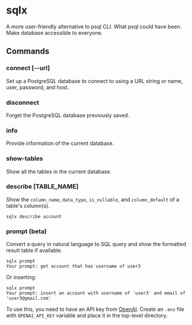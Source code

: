 # sqlx

A more user-friendly alternative to psql CLI. What psql could have been. Make database accessible to everyone.

## Commands

### connect [--url]

Set up a PostgreSQL database to connect to using a URL string or name, user, password, and host.

### disconnect

Forget the PostgreSQL database previously saved.

### info

Provide information of the current database.

### show-tables

Show all the tables in the current database.

### describe [TABLE_NAME]

Show the `column_name`, `data_type`, `is_nullable`, and `column_default` of a table's column(s).

```shell
sqlx describe account
```

### prompt (beta)

Convert a query in natural language to SQL query and show the formatted result table if available.

```shell
sqlx prompt
Your prompt: get account that has username of user3
```

Or inserting:

```shell
sqlx prompt
Your prompt: insert an account with username of 'user3' and email of 'user3@gmail.com'
```

To use this, you need to have an API key from [OpenAI](openai.com). Create an `.env` file with `OPENAI_API_KEY` variable and place it in the top-level directory.
